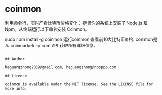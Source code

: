 # coinmon
利用命令行，实时产看比特币价格变化：
  确保你的系统上安装了 Node.js 和 Npm，从终端运行以下命令安装 Coinmon。
  
  sudo npm install -g coinmon
  运行coinmon,查看前10大比特币价格:
  conimon是从 coinmarketcap.com API 获取所有详细信息。
```

## Author

heguangzhong2009@gmail.com, heguangzhong@nosppp.com

## License

coinmon is available under the MIT license. See the LICENSE file for more info.
